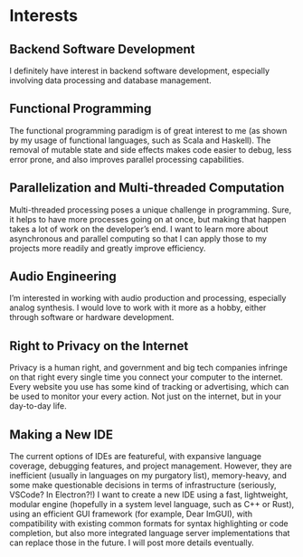 # Interests

## Backend Software Development
I definitely have interest in backend software development, especially involving data processing and database 
management.

## Functional Programming
The functional programming paradigm is of great interest to me (as shown by my usage of functional languages, such as 
Scala and Haskell). The removal of mutable state and side effects makes code easier to debug, less error prone, and also
improves parallel processing capabilities.

## Parallelization and Multi-threaded Computation
Multi-threaded processing poses a unique challenge in programming. Sure, it helps to have more processes going on at
once, but making that happen takes a lot of work on the developer’s end. I want to learn more about asynchronous and
parallel computing so that I can apply those to my projects more readily and greatly improve efficiency.

## Audio Engineering
I’m interested in working with audio production and processing, especially analog synthesis. I would love to work with
it more as a hobby, either through software or hardware development.

## Right to Privacy on the Internet
Privacy is a human right, and government and big tech companies infringe on that right every single time you connect
your computer to the internet. Every website you use has some kind of tracking or advertising, which can be used to
monitor your every action. Not just on the internet, but in your day-to-day life.

## Making a New IDE
The current options of IDEs are featureful, with expansive language coverage, debugging features, and project 
management. However, they are inefficient (usually in languages on my purgatory list), memory-heavy, and some make
questionable decisions in terms of infrastructure (seriously, VSCode? In Electron?!) I want to create a new IDE using a
fast, lightweight, modular engine (hopefully in a system level language, such as C++ or Rust), using an efficient GUI
framework (for example, Dear ImGUI), with compatibility with existing common formats for syntax highlighting or code
completion, but also more integrated language server implementations that can replace those in the future. I will post
more details eventually.